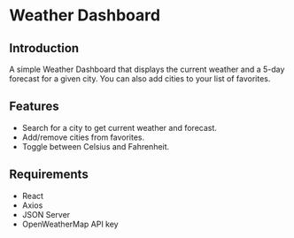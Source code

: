 # Weather Dashboard

## Introduction
A simple Weather Dashboard that displays the current weather and a 5-day forecast for a given city. You can also add cities to your list of favorites.

## Features
- Search for a city to get current weather and forecast.
- Add/remove cities from favorites.
- Toggle between Celsius and Fahrenheit.

## Requirements
- React
- Axios
- JSON Server
- OpenWeatherMap API key
